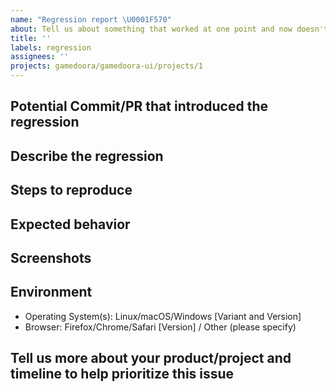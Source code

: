 ```yaml
---
name: "Regression report \U0001F570"
about: Tell us about something that worked at one point and now doesn't
title: ''
labels: regression
assignees: ''
projects: gamedoora/gamedoora-ui/projects/1
---
```


<!--For regression reports, please provide as much relevant info as possible.-->

## Potential Commit/PR that introduced the regression

<!-- If you have time to investigate, what PR/date introduced this issue. -->

## Describe the regression

<!-- A clear and concise description of what the regression is. -->

## Steps to reproduce

<!--
1. Do '...'
2. Click on '....'
3. See error

For the fastest support, provide a working demo or minimal reproduction using tools such as [codepen](https://codepen.io/) or [jsfiddle](https://jsfiddle.net/)
-->

## Expected behavior

<!-- A clear and concise description of what you expected to happen. -->

## Screenshots

<!-- If applicable, add screenshots to help explain your problem. -->

## Environment

- Operating System(s): Linux/macOS/Windows [Variant and Version]
- Browser: Firefox/Chrome/Safari [Version] / Other (please specify)

## Tell us more about your product/project and timeline to help prioritize this issue

<!--
* What product/project does this impact?
* List product/project release(s) and timelines.
* Is this a customer reported blocking issue?
-->
